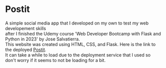 # Postit
A simple social media app that I developed on my own to test my web developement skills \
after I finished the Udemy course 'Web Developer Bootcamp with Flask and Python in 2023' by Jose Salvatierra. \
This website was created using HTML, CSS, and Flask. Here is the link to the deployed [Postit](https://postit-3n3g.onrender.com). \
It can take a while to load due to the deployment service that I used so don't worry if it seems to not be loading for a bit.
